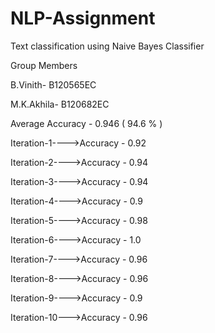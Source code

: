 # NLP-Assignment
Text classification using Naive Bayes Classifier


Group Members

B.Vinith- B120565EC 

M.K.Akhila- B120682EC

Average Accuracy - 0.946 ( 94.6 % ) 

Iteration-1---->Accuracy - 0.92

Iteration-2---->Accuracy - 0.94

Iteration-3---->Accuracy - 0.94

Iteration-4---->Accuracy - 0.9

Iteration-5---->Accuracy - 0.98

Iteration-6---->Accuracy - 1.0

Iteration-7---->Accuracy - 0.96

Iteration-8---->Accuracy - 0.96

Iteration-9---->Accuracy - 0.9

Iteration-10--->Accuracy - 0.96
